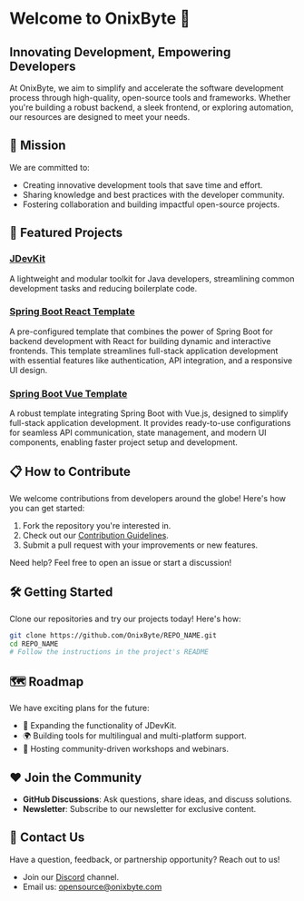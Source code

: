 # Welcome to OnixByte 🌌

## Innovating Development, Empowering Developers

At OnixByte, we aim to simplify and accelerate the software development process through high-quality, open-source tools and frameworks. Whether you're building a robust backend, a sleek frontend, or exploring automation, our resources are designed to meet your needs.

## 🚀 Mission

We are committed to:

- Creating innovative development tools that save time and effort.
- Sharing knowledge and best practices with the developer community.
- Fostering collaboration and building impactful open-source projects.

## 🌟 Featured Projects

### [JDevKit](https://github.com/OnixByte/JDevKit)

A lightweight and modular toolkit for Java developers, streamlining common development tasks and reducing boilerplate code.

### [Spring Boot React Template](https://github.com/OnixByte/spring-boot-react-template)

A pre-configured template that combines the power of Spring Boot for backend development with React for building dynamic and interactive frontends. This template streamlines full-stack application development with essential features like authentication, API integration, and a responsive UI design.

### [Spring Boot Vue Template](https://github.com/OnixByte/spring-boot-vue-template)

A robust template integrating Spring Boot with Vue.js, designed to simplify full-stack application development. It provides ready-to-use configurations for seamless API communication, state management, and modern UI components, enabling faster project setup and development.

## 📋 How to Contribute

We welcome contributions from developers around the globe! Here's how you can get started:

1. Fork the repository you're interested in.
2. Check out our [Contribution Guidelines](CONTRIBUTING.md).
3. Submit a pull request with your improvements or new features.

Need help? Feel free to open an issue or start a discussion!

## 🛠️ Getting Started

Clone our repositories and try our projects today! Here's how:

```bash
git clone https://github.com/OnixByte/REPO_NAME.git
cd REPO_NAME
# Follow the instructions in the project's README
```

## 🗺️ Roadmap

We have exciting plans for the future:

- 🔧 Expanding the functionality of JDevKit.
- 🌍 Building tools for multilingual and multi-platform support.
- 💬 Hosting community-driven workshops and webinars.

## ❤️ Join the Community

- **GitHub Discussions**: Ask questions, share ideas, and discuss solutions.
- **Newsletter**: Subscribe to our newsletter for exclusive content.

## 📧 Contact Us

Have a question, feedback, or partnership opportunity? Reach out to us!

- Join our [Discord](https://discord.gg/8hgGkPM5) channel.
- Email us: opensource@onixbyte.com
